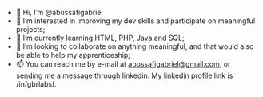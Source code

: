 - 👋 Hi, I’m @abussafigabriel
- 👀 I’m interested in improving my dev skills and participate on meaningful projects;
- 🌱 I’m currently learning HTML, PHP, Java and SQL;
- 💞️ I’m looking to collaborate on anything meaningful, and that would also be able to help my apprenticeship;
- 📫 You can reach me by e-mail at abussafigabriel@gmail.com, or sending me a message through linkedin. My linkedin profile link is /in/gbrlabsf.

<!---
abussafigabriel/abussafigabriel is a ✨ special ✨ repository because its `README.md` (this file) appears on your GitHub profile.
You can click the Preview link to take a look at your changes.
--->
